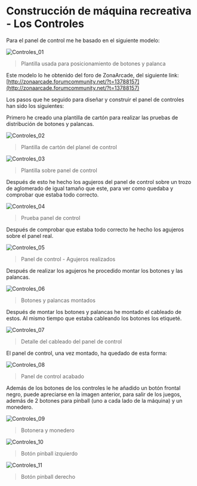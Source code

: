 # Construcción de máquina recreativa - Los Controles

Para el panel de control me he basado en el siguiente modelo:

![Controles_01](http://imageshack.com/a/img538/3321/f3FC6h.jpg "Plantilla usada para posicionamiento de botones y palanca")
> Plantilla usada para posicionamiento de botones y palanca

Este modelo lo he obtenido del  foro de ZonaArcade, del siguiente link:
[http://zonaarcade.forumcommunity.net/?t=13788157](http://zonaarcade.forumcommunity.net/?t=13788157)

Los pasos que he seguido para diseñar y construir el panel de controles han sido los siguientes:

Primero he creado una plantilla de cartón para realizar las pruebas de distribución de botones y palancas.

![Controles_02](http://imageshack.com/a/img538/8774/jAX938.jpg "Plantilla de cartón del planel de control")
> Plantilla de cartón del planel de control

![Controles_03](http://imageshack.com/a/img910/5766/YGZ1yW.jpg "Plantilla sobre panel de control")
> Plantilla sobre panel de control

Después de esto he hecho los agujeros del panel de control sobre un trozo de aglomerado de igual tamaño que este, para ver como quedaba y comprobar que estaba todo correcto.

![Controles_04](http://imageshack.com/a/img673/4093/Li5fT1.jpg "Prueba panel de control")
> Prueba panel de control

Después de comprobar que estaba todo correcto he hecho los agujeros sobre el panel real.

![Controles_05](http://imageshack.com/a/img538/532/dJuHu1.jpg "Panel de control - Agujeros realizados")
> Panel de control - Agujeros realizados

Después de realizar los agujeros he procedido montar los botones y las palancas.

![Controles_06](http://imageshack.com/a/img909/7260/CjJRmf.jpg "Botones y palancas montados")
> Botones y palancas montados

Después de montar los botones y palancas he montado el cableado de estos. Al mismo tiempo que estaba cableando los botones los etiqueté.

![Controles_07](http://imageshack.com/a/img538/627/zStLA3.jpg "Detalle del cableado del panel de control")
> Detalle del cableado del panel de control

El panel de control, una vez montado, ha quedado de esta forma:

![Controles_08](http://imageshack.com/a/img538/2879/rPWjV9.jpg "Panel de control acabado")
> Panel de control acabado

Además de los botones de los controles le he añadido un botón frontal negro, puede apreciarse en la imagen anterior, para salir de los juegos, además de 2 botones para pinball (uno a cada lado de la máquina) y un monedero.

![Controles_09](http://imageshack.com/a/img912/7209/tLYHDn.jpg "Botonera y monedero")
> Botonera y monedero

![Controles_10](http://imageshack.com/a/img537/6180/IhKyNE.jpg "Botón pinball izquierdo")
> Botón pinball izquierdo

![Controles_11](http://imageshack.com/a/img911/7230/FTNJ7f.jpg "Botón pinball derecho")
> Botón pinball derecho
